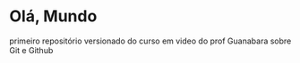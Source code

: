 # Olá, Mundo
 primeiro repositório versionado do curso em video do prof Guanabara sobre Git e Github
